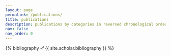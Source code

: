 ```yaml
---
layout: page
permalink: /publications/
title: publications
description: publications by categories in reversed chronological order. generated by jekyll-scholar.
nav: false
nav_order: 0
---
```

<!-- _pages/publications.md -->
<div class="publications">

{% bibliography -f {{ site.scholar.bibliography }} %}

</div>
